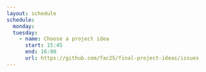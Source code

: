 ```yaml
---
layout: schedule
schedule:
  monday:
  tuesday:
    - name: Choose a project idea
      start: 15:45
      end: 16:00
      url: https://github.com/fac25/final-project-ideas/issues
---
```

